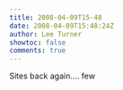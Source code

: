 ```yaml
---
title: 2008-04-09T15-48
date: 2008-04-09T15:48:24Z
author: Lee Turner
showtoc: false
comments: true
---
```


Sites back again.... few

